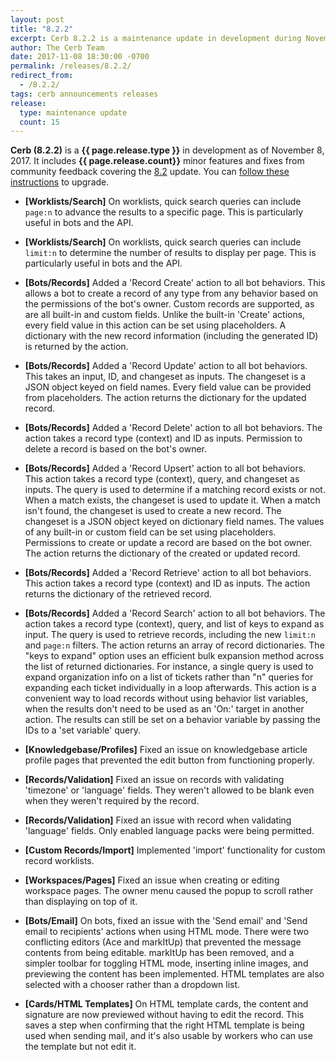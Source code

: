 ```yaml
---
layout: post
title: "8.2.2"
excerpt: Cerb 8.2.2 is a maintenance update in development during November 2017 with 15 minor features and fixes from community feedback.
author: The Cerb Team
date: 2017-11-08 18:30:00 -0700
permalink: /releases/8.2.2/
redirect_from:
  - /8.2.2/
tags: cerb announcements releases
release:
  type: maintenance update
  count: 15
---
```


**Cerb (8.2.2)** is a **{{ page.release.type }}** in development as of November 8, 2017. It includes **{{ page.release.count}}** minor features and fixes from community feedback covering the [8.2](/releases/8.2/) update.  You can [follow these instructions](/docs/upgrading/) to upgrade.

* **[Worklists/Search]** On worklists, quick search queries can include `page:n` to advance the results to a specific page. This is particularly useful in bots and the API.

* **[Worklists/Search]** On worklists, quick search queries can include `limit:n` to determine the number of results to display per page. This is particularly useful in bots and the API.

* **[Bots/Records]** Added a 'Record Create' action to all bot behaviors. This allows a bot to create a record of any type from any behavior based on the permissions of the bot's owner. Custom records are supported, as are all built-in and custom fields. Unlike the built-in 'Create' actions, every field value in this action can be set using placeholders. A dictionary with the new record information (including the generated ID) is returned by the action.

* **[Bots/Records]** Added a 'Record Update' action to all bot behaviors. This takes an input, ID, and changeset as inputs. The changeset is a JSON object keyed on field names. Every field value can be provided from placeholders. The action returns the dictionary for the updated record.

* **[Bots/Records]** Added a 'Record Delete' action to all bot behaviors.  The action takes a record type (context) and ID as inputs. Permission to delete a record is based on the bot's owner.

* **[Bots/Records]** Added a 'Record Upsert' action to all bot behaviors. This action takes a record type (context), query, and changeset as inputs. The query is used to determine if a matching record exists or not. When a match exists, the changeset is used to update it. When a match isn't found, the changeset is used to create a new record. The changeset is a JSON object keyed on dictionary field names. The values of any built-in or custom field can be set using placeholders. Permissions to create or update a record are based on the bot owner. The action returns the dictionary of the created or updated record.

* **[Bots/Records]** Added a 'Record Retrieve' action to all bot behaviors. This action takes a record type (context) and ID as inputs. The action returns the dictionary of the retrieved record.

* **[Bots/Records]** Added a 'Record Search' action to all bot behaviors. The action takes a record type (context), query, and list of keys to expand as input. The query is used to retrieve records, including the new `limit:n` and `page:n` filters. The action returns an array of record dictionaries. The "keys to expand" option uses an efficient bulk expansion method across the list of returned dictionaries. For instance, a single query is used to expand organization info on a list of tickets rather than "n" queries for expanding each ticket individually in a loop afterwards. This action is a convenient way to load records without using behavior list variables, when the results don't need to be used as an 'On:' target in another action. The results can still be set on a behavior variable by passing the IDs to a 'set variable' query.

* **[Knowledgebase/Profiles]** Fixed an issue on knowledgebase article profile pages that prevented the edit button from functioning properly.

* **[Records/Validation]** Fixed an issue on records with validating 'timezone' or 'language' fields. They weren't allowed to be blank even when they weren't required by the record.

* **[Records/Validation]** Fixed an issue with record when validating 'language' fields. Only enabled language packs were being permitted.

* **[Custom Records/Import]** Implemented 'import' functionality for custom record worklists.

* **[Workspaces/Pages]** Fixed an issue when creating or editing workspace pages. The owner menu caused the popup to scroll rather than displaying on top of it.

* **[Bots/Email]** On bots, fixed an issue with the 'Send email' and 'Send email to recipients' actions when using HTML mode. There were two conflicting editors (Ace and markItUp) that prevented the message contents from being editable. markItUp has been removed, and a simpler toolbar for toggling HTML mode, inserting inline images, and previewing the content has been implemented. HTML templates are also selected with a chooser rather than a dropdown list.

* **[Cards/HTML Templates]** On HTML template cards, the content and signature are now previewed without having to edit the record. This saves a step when confirming that the right HTML template is being used when sending mail, and it's also usable by workers who can use the template but not edit it.

